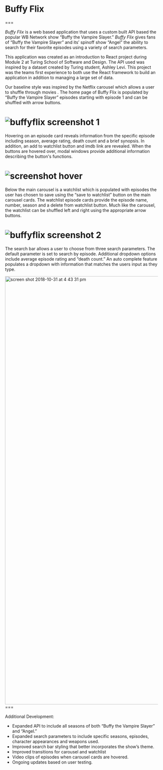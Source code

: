 # **Buffy Flix**
===


*Buffy Flix* is a web based application that uses a custom built API based the popular WB Network show “Buffy the Vampire Slayer.” *Buffy Flix*  gives fans of “Buffy the Vampire Slayer” and its’ spinoff show “Angel” the ability to search for their favorite episodes using a variety of search parameters.

This application was created as an introduction to React project during Module 2 at Turing School of Software and Design. The API used was inspired by a dataset created by Turing student, Ashley Levi. This project was the teams first experience to both use the React framework to build an application in addition to managing a large set of data.  

Our baseline style was inspired by the Netflix carousel which allows a user to shuffle through movies . The home page of Buffy Flix is populated by “Buffy the Vampire Slayer” episodes starting with episode 1 and can be shuffled with arrow buttons. 

![buffyflix screenshot 1](https://user-images.githubusercontent.com/36204045/47824237-7a500280-dd31-11e8-9da8-61820c4e353b.png)
===


Hovering on an episode card reveals information from the specific episode including season, average rating, death count and a brief synopsis. In addition, an add to watchlist button and imdb link are revealed.  When the buttons are hovered over, modal windows provide additional information describing the button's functions.

![screenshot hover](https://user-images.githubusercontent.com/36204045/47824277-b6836300-dd31-11e8-96b8-25ca2858a5f2.png)
===


Below the main carousel is a watchlist which is populated with episodes the user has chosen to save using the “save to watchlist” button on the main carousel cards. The  watchlist episode cards provide the episode name, number, season and a delete from watchlist button. Much like the carousel, the watchlist can be shuffled left and right using the appropriate arrow buttons.

![buffyflix screenshot 2](https://user-images.githubusercontent.com/36204045/47824264-a1a6cf80-dd31-11e8-89c0-f1bacd5c9522.png)
===


The search bar allows a user to choose from three search parameters. The default parameter is set to search by episode. Additional dropdown options include average episode rating and “death count.” An auto complete feature populates a dropdown with information that matches the users input as they type.   

<img width="1407" alt="screen shot 2018-10-31 at 4 43 31 pm" src="https://user-images.githubusercontent.com/36204045/47824289-cc912380-dd31-11e8-8241-bafbc01be9b3.png">
===


Additional Development:
* Expanded API to include all seasons of both “Buffy the Vampire Slayer” and  “Angel.”
* Expanded search parameters to include specific seasons, episodes, character appearances and weapons used.
* Improved search bar styling that better incorporates the show’s theme.
* Improved transitions for carousel and watchlist
* Video clips of episodes when carousel cards are hovered.
* Ongoing updates based on user testing.

